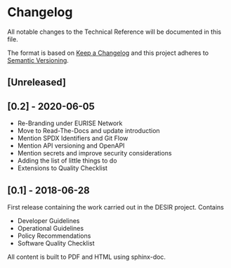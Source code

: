 # Changelog
All notable changes to the Technical Reference will be documented in this file.

The format is based on [Keep a Changelog](http://keepachangelog.com/en/1.0.0/)
and this project adheres to [Semantic Versioning](http://semver.org/spec/v2.0.0.html).

## [Unreleased]

## [0.2] - 2020-06-05

- Re-Branding under EURISE Network
- Move to Read-The-Docs and update introduction
- Mention SPDX Identifiers and Git Flow
- Mention API versioning and OpenAPI 
- Mention secrets and improve security considerations
- Adding the list of little things to do
- Extensions to Quality Checklist

## [0.1] - 2018-06-28

First release containing the work carried out in the DESIR project.
Contains 

- Developer Guidelines
- Operational Guidelines
- Policy Recommendations
- Software Quality Checklist 

All content is built to PDF and HTML using sphinx-doc.


